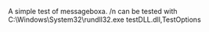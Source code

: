 A simple test of messageboxa. /n
can be tested with C:\Windows\System32\rundll32.exe testDLL.dll,TestOptions
